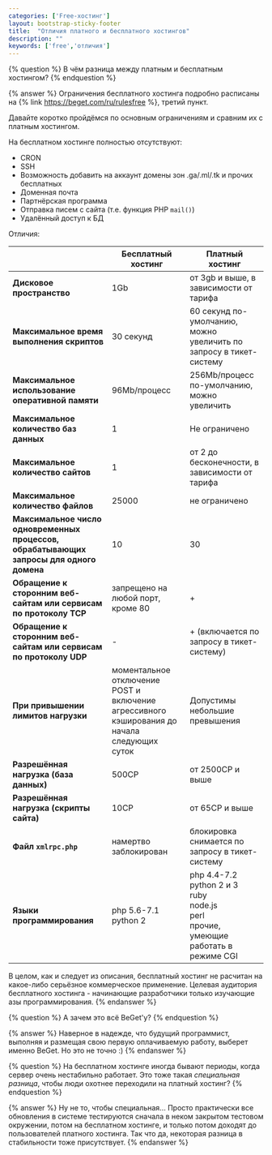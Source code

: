 ```yaml
---
categories: ['Free-хостинг']
layout: bootstrap-sticky-footer
title:  "Отличия платного и бесплатного хостингов"
description: ""
keywords: ['free','отличия']
---
```

{% question %}
В чём разница между платным и бесплатным хостингом?
{% endquestion %}

{% answer %}
Ограничения бесплатного хостинга подробно расписаны на {% link https://beget.com/ru/rulesfree %}, третий пункт.

Давайте коротко пройдёмся по основным ограничениям и сравним их с платным хостингом.

На бесплатном хостинге полностью отсутствуют:

- CRON
- SSH
- Возможность добавить на аккаунт домены зон .ga/.ml/.tk и прочих бесплатных
- Доменная почта
- Партнёрская программа
- Отправка писем с сайта (т.е. функция PHP `mail()`)
- Удалённый доступ к БД

Отличия: 

&nbsp;|Бесплатный хостинг|Платный хостинг
--- | --- | ---
**Дисковое пространство**   |1Gb|от 3gb и выше, в зависимости от тарифа
**Максимальное время выполнения скриптов**|30 секунд|60 секунд по-умолчанию, можно увеличить по запросу в тикет-систему
**Максимальное использование оперативной памяти**|96Mb/процесс|256Mb/процесс по-умолчанию, можно увеличить
**Максимальное количество баз данных**|1|Не ограничено
**Максимальное количество сайтов**|1|от 2 до бесконечности, в зависимости от тарифа
**Максимальное количество файлов**|25000|не ограничено
**Максимальное число одновременных процессов, обрабатывающих запросы для одного домена**|10|30
**Обращение к сторонним веб-сайтам или сервисам по протоколу TCP**|запрещено на любой порт, кроме 80|+
**Обращение к сторонним веб-сайтам или сервисам по протоколу UDP**|-|+ (включается по запросу в тикет-систему)
**При привышении лимитов нагрузки**|моментальное отключение POST и включение агрессивного кэширования до начала следующих суток|Допустимы небольшие превышения
**Разрешённая нагрузка (база данных)**|500CP|от 2500CP и выше
**Разрешённая нагрузка (скрипты сайта)**|10CP|от 65CP и выше
**Файл `xmlrpc.php`**|намертво заблокирован|блокировка снимается по запросу в тикет-систему
**Языки программирования**|php 5.6-7.1<br>python 2|php 4.4-7.2<br>python 2 и 3<br>ruby<br>node.js<br>perl<br>прочие, умеющие работать в режиме CGI

В целом, как и следует из описания, бесплатный хостинг не расчитан на какое-либо серьёзное коммерческое применение. Целевая аудитория бесплатного хостинга - начинающие разработчики только изучающие азы программирования.
{% endanswer %}

{% question %}
А зачем это всё BeGet'y?
{% endquestion %}

{% answer %}
Наверное в надежде, что будущий программист, выполняя и размещая свою первую оплачиваемую работу, выберет именно BeGet. Но это не точно :)
{% endanswer %}

{% question %}
На бесплатном хостинге иногда бывают периоды, когда сервер очень нестабильно работает. Это тоже такая *специальная разница*, чтобы люди охотнее переходили на платный хостинг?
{% endquestion %}

{% answer %}
Ну не то, чтобы специальная... Просто практически все обновления в системе тестируются сначала в неком закрытом тестовом окружении, потом на бесплатном хостинге, и только потом доходят до пользователей платного хостинга.
Так что да, некоторая разница в стабильности тоже присутствует.
{% endanswer %}
